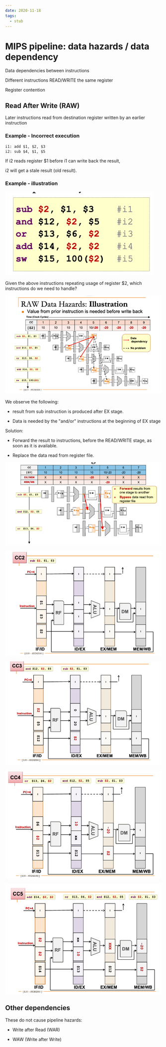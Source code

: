 ```yaml
---
date: 2020-11-18
tags: 
  - stub
---
```


# MIPS pipeline: data hazards / data dependency

Data dependencies between instructions

Different instructions READ/WRITE the same register

Register contention

## Read After Write (RAW)

Later instructions read from destination register written by an earlier instruction 

### Example - Incorrect execution

```
i1: add $1, $2, $3
i2: sub $4, $1, $5
```

If i2 reads register $1 before i1 can write back the result,

i2 will get a stale result (old result).

### Example - illustration

![](./static/mips-raw-inst.png)

Given the above instructions repeating usage of register $2, which instructions do we need to handle?

![](./static/mips-RAW-illus.png)

We observe the following:

- result from sub instruction is produced after EX stage.

- Data is needed by the "and/or" instructions at the beginning of EX stage

Solution:

- Forward the result to instructions, before the READ/WRITE stage, as soon as it is available.

- Replace the data read from register file.

![](./static/mips-forwarding.png)

![](./static/mips-forwarding-2.png)

![](./static/mips-forwarding-3.png)

![](./static/mips-forwarding-4.png)

![](./static/mips-forwarding-5.png)

## Other dependencies

These do not cause pipeline hazards:

- Write after Read (WAR)

- WAW (Write after Write)
